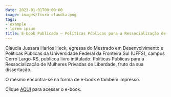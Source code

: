```yaml
---
date: 2023-01-01T00:00:00
image: images/livro-claudia.png
tags:
- example
- lorem ipsum
title: E-book Publicado – Políticas Públicas para a Ressocialização de Mulheres Privadas de Liberdade
---
```

Cláudia Jussara Harlos Heck, egressa do Mestrado em Desenvolvimento e Políticas Públicas da Universidade Federal da Fronteira Sul (UFFS), campus Cerro Largo-RS, publicou livro intitulado: Políticas Públicas para a Ressocialização de Mulheres Privadas de Liberdade, fruto da sua dissertação.

O mesmo encontra-se na forma de e-book e também impresso.

Clique [AQUI](https://editorailustracao.com.br/livro/politicas-publicas-para-a-ressocializacao-de-mulheres-privadas-de-liberdade) para acessar o e-book.

